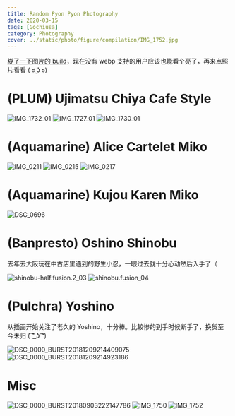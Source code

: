 ```yaml
---
title: Random Pyon Pyon Photography
date: 2020-03-15
tags: [Gochiusa]
category: Photography
cover: ../static/photo/figure/compilation/IMG_1752.jpg
---
```


[糊了一下图片的 build](https://github.com/frantic1048/Restia/commit/8584502bc4526d68e11cf4f9335430a3edd8a926)，现在没有 webp 支持的用户应该也能看个亮了，再来点照片看看 ( ಠ ͜ʖ ಠ)

# (PLUM) Ujimatsu Chiya Cafe Style

![IMG_1732_01](../static/photo/figure/plum.ujimatsu_chiya_cafe_style/IMG_1732_01.jpg)
![IMG_1727_01](../static/photo/figure/plum.ujimatsu_chiya_cafe_style/IMG_1727_01.jpg)
![IMG_1730_01](../static/photo/figure/plum.ujimatsu_chiya_cafe_style/IMG_1730_01.jpg)

# (Aquamarine) Alice Cartelet Miko

![IMG_0211](../static/photo/figure/aquamarine.alice_cartelet_miko/IMG_0211.jpg)
![IMG_0215](../static/photo/figure/aquamarine.alice_cartelet_miko/IMG_0215.jpg)
![IMG_0217](../static/photo/figure/aquamarine.alice_cartelet_miko/IMG_0217.jpg)

# (Aquamarine) Kujou Karen Miko

![DSC_0696](../static/photo/figure/aquamarine.kujou_karen_miko/DSC_0696.jpg)

# (Banpresto) Oshino Shinobu

去年去大阪玩在中古店里遇到的野生小忍，一眼过去就十分心动然后入手了（

![shinobu-half.fusion.2_03](../static/photo/figure/banpresto.oshino_shinobu/shinobu-half.fusion.2_03.jpg)
![shinobu.fusion_04](../static/photo/figure/banpresto.oshino_shinobu/shinobu.fusion_04.jpg)

# (Pulchra) Yoshino

从插画开始关注了老久的 Yoshino，十分棒。比较惨的到手时候断手了，换货至今未归 ( ͠° ͟ʖ ͡°)

![DSC_0000_BURST20181209214409075](../static/photo/figure/pulchra.yoshino/DSC_0000_BURST20181209214409075.avg.jpg)
![DSC_0000_BURST20181209214923186](../static/photo/figure/pulchra.yoshino/DSC_0000_BURST20181209214923186.avg.jpg)

# Misc

![DSC_0000_BURST20180903222147786](../static/photo/figure/compilation/DSC_0000_BURST20180903222147786.merged.jpg)
![IMG_1750](../static/photo/figure/compilation/IMG_1750.jpg)
![IMG_1752](../static/photo/figure/compilation/IMG_1752.jpg)
